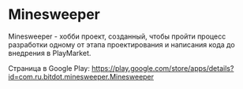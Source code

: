 # Minesweeper
Minesweeper - хобби проект, созданный, чтобы пройти процесс разработки одному от этапа проектирования и написания кода до внедрения в PlayMarket.

Страница в Google Play: https://play.google.com/store/apps/details?id=com.ru.bitdot.minesweeper.Minesweeper
